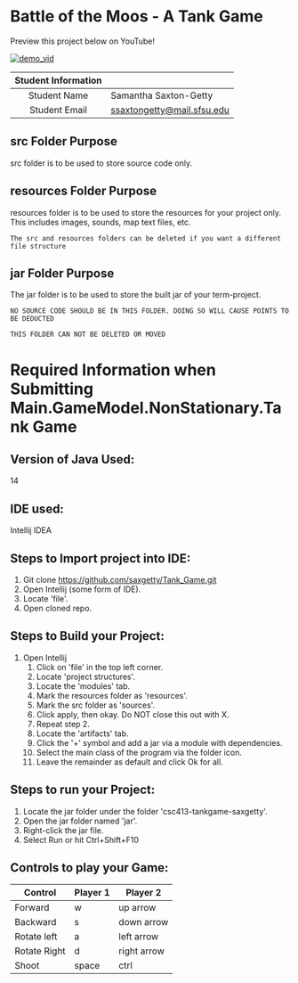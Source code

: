 # Battle of the Moos - A Tank Game

Preview this project below on YouTube!

[![demo_vid](https://cdn.discordapp.com/attachments/835591432164212769/978134128790732850/unknown.png)](https://youtu.be/DAxBlhv1lYM)


| Student Information |                                |
|:-------------------:|--------------------------------|
|  Student Name       |   Samantha Saxton-Getty        |
|  Student Email      |   ssaxtongetty@mail.sfsu.edu   |

## src Folder Purpose 
src folder is to be used to store source code only.

## resources Folder Purpose 
resources folder is to be used to store the resources for your project only. This includes images, sounds, map text files, etc.

`The src and resources folders can be deleted if you want a different file structure`

## jar Folder Purpose 
The jar folder is to be used to store the built jar of your term-project.

`NO SOURCE CODE SHOULD BE IN THIS FOLDER. DOING SO WILL CAUSE POINTS TO BE DEDUCTED`

`THIS FOLDER CAN NOT BE DELETED OR MOVED`

# Required Information when Submitting Main.GameModel.NonStationary.Tank Game

## Version of Java Used:
14

## IDE used: 
Intellij IDEA

## Steps to Import project into IDE:
1. Git clone https://github.com/saxgetty/Tank_Game.git
2. Open Intellij (some form of IDE).
3. Locate 'file'.
4. Open cloned repo.

## Steps to Build your Project:
1. Open Intellij
    1. Click on 'file' in the top left corner.
    2. Locate 'project structures'.
    3. Locate the 'modules' tab.
    4. Mark the resources folder as 'resources'.
    5. Mark the src folder as 'sources'.
    6. Click apply, then okay. Do NOT close this out with X.
    7. Repeat step 2.
    8. Locate the 'artifacts' tab.
    9. Click the '+' symbol and add a jar via a module with dependencies.
    10. Select the main class of the program via the folder icon.
    11. Leave the remainder as default and click Ok for all.

## Steps to run your Project:
1. Locate the jar folder under the folder 'csc413-tankgame-saxgetty'.
2. Open the jar folder named 'jar'.
3. Right-click the jar file.
4. Select Run or hit Ctrl+Shift+F10

## Controls to play your Game:
|    Control    | Player 1 |    Player 2    |
|---------------|----------|----------------|
|  Forward      |    w     |    up arrow    |
|  Backward     |    s     |   down arrow   |
|  Rotate left  |    a     |   left arrow   |
|  Rotate Right |    d     |   right arrow  |
|  Shoot        |  space   |       ctrl     |

<!-- you may add more controls if you need to. -->
